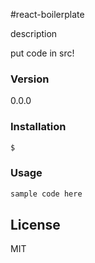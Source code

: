 #react-boilerplate

description

put code in src!

### Version
0.0.0

### Installation
```sh
$ 
```

### Usage

```js
sample code here

```    

License
----
MIT